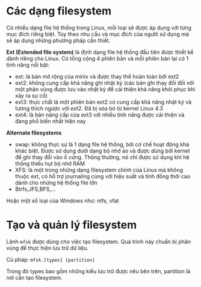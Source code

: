 # Các dạng filesystem

Có nhiều dạng file hệ thống trong Linux, mỗi loại sẽ được áp dụng với từng mục đích riêng biệt. Tùy theo nhu cầu và mục đích của người sử dụng mà sẽ áp dụng những phương pháp cần thiết.

**Ext (Extended file system)** là định dạng file hệ thống đầu tiên được thiết kế dành riêng cho Linux. Có tổng cộng 4 phiên bản và mỗi phiên bản lại có 1 tính năng nổi bật:
- ext: là bản mở rộng của minix và được thay thế hoàn toàn bởi ext2 
- ext2: không cung cấp khả năng ghi nhật ký (các bản ghi thay đổi đối với một phân vùng được lưu vào nhật ký để cải thiện khả năng khôi phục khi xảy ra sự cố)
- ext3: thực chất là một phiên bản ext2 có cung cấp khả năng nhật ký và tương thích ngược với ext2. Đã bị xóa bỏ từ kernel Linux 4.3
- ext4: là bản nâng cấp của ext3 với nhiều tính năng được cải thiện và đang phổ biến nhất hiện nay

**Alternate filesystems** 
- swap: không thực sự là 1 dạng file hệ thống, bởi cơ chế hoạt động khá khác biệt. Được sử dụng dưới dạng bộ nhớ ảo và được dùng bởi kernel để ghi thay đổi vào ổ cứng. Thông thường, nó chỉ được sử dụng khi hệ thống thiếu hụt bộ nhớ RAM
- XFS: là một trong những dạng filesystem chính của Linux mà không thuộc ext, có hỗ trợ journaling cùng với hiệu suất và tính đồng thời cao dành cho những hệ thống file lớn
- Btrfs,JFS,BFS,...

Hoặc một số loại của Windows như: ntfs, vfat

# Tạo và quản lý filesystem
Lệnh `mfsk` được dùng cho việc tạo filesystem. Quá trình này chuẩn bị phân vùng để thực hiện lưu trữ dữ liệu.

Cú pháp: `mfsk.[types] [partition]`

Trong đó types bao gồm những kiểu lưu trữ được nêu bên trên, partition là nơi cần tạo filesystem.
